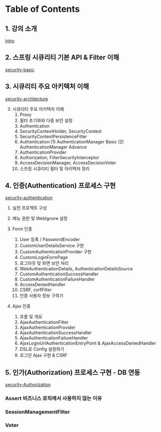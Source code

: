 # Table of Contents

## 1. 강의 소개

[intro](/docs/lecture/1.intro.md)

## 2. 스프링 시큐리티 기본 API & Filter 이해

[security-basic](/docs/lecture/2.security-basic.md)

## 3. 시큐리티 주요 아키텍처 이해 

[security-architecture](/docs/lecture/3.security-core.md)

3. 시큐리티 주요 아키텍처 이해
    1) Proxy
    2) 필터 초기화와 다중 보안 설정
    3) Authentication
    4) SecurityContextHolder, SecurityContext
    5) SecurityContextPersistenceFilter
    6) Authentication
        (1) AuthenticationManager Basic
        (2) AuthenticationManager Advance
    7) AuthenticationProvider
    8) Authorization, FilterSecurityInterceptor
    9) AccessDecisionManager, AccessDecisionVoter
    10) 스프링 시큐리티 필터 및 아키텍처 정리

## 4. 인증(Authentication) 프로세스 구현

[security-authentication](/docs/lecture/4.authentication.md)

1. 실전 프로젝트 구성
2. 메뉴 권한 및 WebIgnore 설정
3. Form 인증
    1) User 등록 / PasswordEncoder
    2) CustomUserDetailsService 구현
    3) CustomAuthenticationProvider 구현
    4) CustomLoginFormPage
    5) 로그아웃 및 화면 보안 처리
    6) WebAuthenticationDetails, AuthenticationDetailsSource
    7) CustomAuthenticationSuccessHandler
    8) CustomAuthenticationFailureHandler
    9) AccessDeniedHandler
    10) CSRF, csrfFilter
    11) 인증 사용자 정보 구하기
    
4. Ajax 인증
    1) 흐름 및 개요
    2) AjaxAuthenticationFilter
    3) AjaxAuthenticationProvider
    4) AjaxAuthenticationSuccessHandler
    5) AjaxAuthenticationFailureHandler
    6) AjaxLoginUrlAuthenticationEntryPoint & AjaxAccessDeniedHandler
    7) DSL로 Config 설정하기
    8) 로그인 Ajax 구현 & CSRF

## 5. 인가(Authorization) 프로세스 구현 - DB 연동
[security-Authorization](/docs/lecture/5.authorization.md)

### Assert 비즈니스 로직에서 사용하지 않는 이유
### SessionManagementFilter
### Voter
